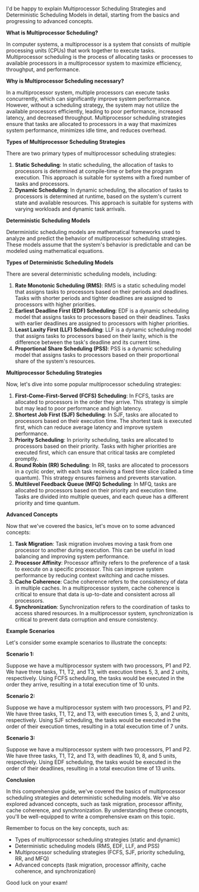 I'd be happy to explain Multiprocessor Scheduling Strategies and Deterministic Scheduling Models in detail, starting from the basics and progressing to advanced concepts.

**What is Multiprocessor Scheduling?**

In computer systems, a multiprocessor is a system that consists of multiple processing units (CPUs) that work together to execute tasks. Multiprocessor scheduling is the process of allocating tasks or processes to available processors in a multiprocessor system to maximize efficiency, throughput, and performance.

**Why is Multiprocessor Scheduling necessary?**

In a multiprocessor system, multiple processors can execute tasks concurrently, which can significantly improve system performance. However, without a scheduling strategy, the system may not utilize the available processors efficiently, leading to poor performance, increased latency, and decreased throughput. Multiprocessor scheduling strategies ensure that tasks are allocated to processors in a way that maximizes system performance, minimizes idle time, and reduces overhead.

**Types of Multiprocessor Scheduling Strategies**

There are two primary types of multiprocessor scheduling strategies:

1. **Static Scheduling**: In static scheduling, the allocation of tasks to processors is determined at compile-time or before the program execution. This approach is suitable for systems with a fixed number of tasks and processors.
2. **Dynamic Scheduling**: In dynamic scheduling, the allocation of tasks to processors is determined at runtime, based on the system's current state and available resources. This approach is suitable for systems with varying workloads and dynamic task arrivals.

**Deterministic Scheduling Models**

Deterministic scheduling models are mathematical frameworks used to analyze and predict the behavior of multiprocessor scheduling strategies. These models assume that the system's behavior is predictable and can be modeled using mathematical equations.

**Types of Deterministic Scheduling Models**

There are several deterministic scheduling models, including:

1. **Rate Monotonic Scheduling (RMS)**: RMS is a static scheduling model that assigns tasks to processors based on their periods and deadlines. Tasks with shorter periods and tighter deadlines are assigned to processors with higher priorities.
2. **Earliest Deadline First (EDF) Scheduling**: EDF is a dynamic scheduling model that assigns tasks to processors based on their deadlines. Tasks with earlier deadlines are assigned to processors with higher priorities.
3. **Least Laxity First (LLF) Scheduling**: LLF is a dynamic scheduling model that assigns tasks to processors based on their laxity, which is the difference between the task's deadline and its current time.
4. **Proportional Share Scheduling (PSS)**: PSS is a dynamic scheduling model that assigns tasks to processors based on their proportional share of the system's resources.

**Multiprocessor Scheduling Strategies**

Now, let's dive into some popular multiprocessor scheduling strategies:

1. **First-Come-First-Served (FCFS) Scheduling**: In FCFS, tasks are allocated to processors in the order they arrive. This strategy is simple but may lead to poor performance and high latency.
2. **Shortest Job First (SJF) Scheduling**: In SJF, tasks are allocated to processors based on their execution time. The shortest task is executed first, which can reduce average latency and improve system performance.
3. **Priority Scheduling**: In priority scheduling, tasks are allocated to processors based on their priority. Tasks with higher priorities are executed first, which can ensure that critical tasks are completed promptly.
4. **Round Robin (RR) Scheduling**: In RR, tasks are allocated to processors in a cyclic order, with each task receiving a fixed time slice (called a time quantum). This strategy ensures fairness and prevents starvation.
5. **Multilevel Feedback Queue (MFQ) Scheduling**: In MFQ, tasks are allocated to processors based on their priority and execution time. Tasks are divided into multiple queues, and each queue has a different priority and time quantum.

**Advanced Concepts**

Now that we've covered the basics, let's move on to some advanced concepts:

1. **Task Migration**: Task migration involves moving a task from one processor to another during execution. This can be useful in load balancing and improving system performance.
2. **Processor Affinity**: Processor affinity refers to the preference of a task to execute on a specific processor. This can improve system performance by reducing context switching and cache misses.
3. **Cache Coherence**: Cache coherence refers to the consistency of data in multiple caches. In a multiprocessor system, cache coherence is critical to ensure that data is up-to-date and consistent across all processors.
4. **Synchronization**: Synchronization refers to the coordination of tasks to access shared resources. In a multiprocessor system, synchronization is critical to prevent data corruption and ensure consistency.

**Example Scenarios**

Let's consider some example scenarios to illustrate the concepts:

**Scenario 1:**

Suppose we have a multiprocessor system with two processors, P1 and P2. We have three tasks, T1, T2, and T3, with execution times 5, 3, and 2 units, respectively. Using FCFS scheduling, the tasks would be executed in the order they arrive, resulting in a total execution time of 10 units.

**Scenario 2:**

Suppose we have a multiprocessor system with two processors, P1 and P2. We have three tasks, T1, T2, and T3, with execution times 5, 3, and 2 units, respectively. Using SJF scheduling, the tasks would be executed in the order of their execution times, resulting in a total execution time of 7 units.

**Scenario 3:**

Suppose we have a multiprocessor system with two processors, P1 and P2. We have three tasks, T1, T2, and T3, with deadlines 10, 8, and 5 units, respectively. Using EDF scheduling, the tasks would be executed in the order of their deadlines, resulting in a total execution time of 13 units.

**Conclusion**

In this comprehensive guide, we've covered the basics of multiprocessor scheduling strategies and deterministic scheduling models. We've also explored advanced concepts, such as task migration, processor affinity, cache coherence, and synchronization. By understanding these concepts, you'll be well-equipped to write a comprehensive exam on this topic.

Remember to focus on the key concepts, such as:

* Types of multiprocessor scheduling strategies (static and dynamic)
* Deterministic scheduling models (RMS, EDF, LLF, and PSS)
* Multiprocessor scheduling strategies (FCFS, SJF, priority scheduling, RR, and MFQ)
* Advanced concepts (task migration, processor affinity, cache coherence, and synchronization)

Good luck on your exam!


